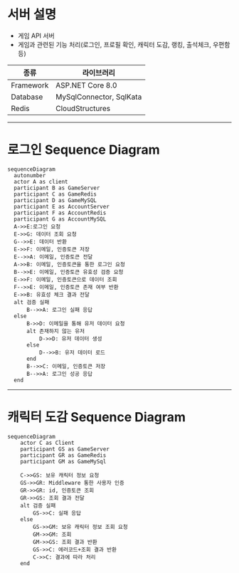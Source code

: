 # 서버 설명

- 게임 API 서버
- 게임과 관련된 기능 처리(로그인, 프로필 확인, 캐릭터 도감, 랭킹, 출석체크, 우편함 등)
  
|종류|라이브러리|
|------|------|
|Framework|ASP.NET Core 8.0|
|Database|MySqlConnector, SqlKata|
|Redis|CloudStructures|

---
# 로그인 Sequence Diagram

```mermaid
sequenceDiagram
  autonumber
  actor A as client
  participant B as GameServer
  participant C as GameRedis
  participant D as GameMySQL
  participant E as AccountServer
  participant F as AccountRedis
  participant G as AccountMySQL
  A->>E:로그인 요청
  E->>G: 데이터 조회 요청
  G-->>E: 데이터 반환
  E->>F: 이메일, 인증토큰 저장
  E-->>A: 이메일, 인증토큰 전달
  A->>B: 이메일, 인증토큰을 통한 로그인 요청
  B-->>E: 이메일, 인증토큰 유효성 검증 요청
  E->>F: 이메일, 인증토큰으로 데이터 조회
  F-->>E: 이메일, 인증토큰 존재 여부 반환
  E->>B: 유효성 체크 결과 전달
  alt 검증 실패
      B-->>A: 로그인 실패 응답
  else
      B->>D: 이메일을 통해 유저 데이터 요청
      alt 존재하지 않는 유저
          D->>D: 유저 데이터 생성
      else
          D-->>B: 유저 데이터 로드
      end
      B-->>C: 이메일, 인증토큰 저장
      B-->>A: 로그인 성공 응답
  end
```
---
# 캐릭터 도감 Sequence Diagram
```mermaid
sequenceDiagram
    actor C as Client
    participant GS as GameServer
    participant GR as GameRedis
    participant GM as GameMySql

    C->>GS: 보유 캐릭터 정보 요청
    GS->>GR: Middleware 통한 사용자 인증
    GR->>GR: id, 인증토큰 조회
    GR->>GS: 조회 결과 전달
    alt 검증 실패
        GS->>C: 실패 응답
    else
        GS->>GM: 보유 캐릭터 정보 조회 요청
        GM->>GM: 조회
        GM->>GS: 조회 결과 반환
        GS->>C: 에러코드+조회 결과 반환
        C->>C: 결과에 따라 처리
    end

```
